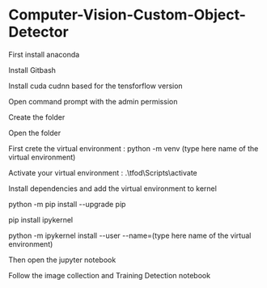 # Computer-Vision-Custom-Object-Detector

First install anaconda

Install Gitbash

Install cuda cudnn based for the tensforflow version

Open command prompt with the admin permission

Create the folder

Open the folder

First crete the virtual environment : python -m venv (type here name of the virtual environment)

Activate your virtual environment : .\tfod\Scripts\activate

Install dependencies and add the virtual environment to kernel

python -m pip install --upgrade pip

pip install ipykernel

python -m ipykernel install --user --name=(type here name of the virtual environment)

Then open the jupyter notebook

Follow the image collection and Training Detection notebook

